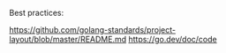 
Best practices:

https://github.com/golang-standards/project-layout/blob/master/README.md
<https://go.dev/doc/code>
